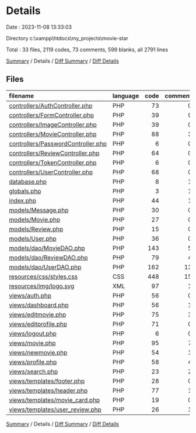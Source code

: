 # Details

Date : 2023-11-08 13:33:03

Directory c:\\xampp\\htdocs\\my_projects\\movie-star

Total : 33 files,  2119 codes, 73 comments, 599 blanks, all 2791 lines

[Summary](results.md) / Details / [Diff Summary](diff.md) / [Diff Details](diff-details.md)

## Files
| filename | language | code | comment | blank | total |
| :--- | :--- | ---: | ---: | ---: | ---: |
| [controllers/AuthController.php](/controllers/AuthController.php) | PHP | 73 | 0 | 15 | 88 |
| [controllers/FormController.php](/controllers/FormController.php) | PHP | 39 | 9 | 15 | 63 |
| [controllers/ImageController.php](/controllers/ImageController.php) | PHP | 39 | 0 | 10 | 49 |
| [controllers/MovieController.php](/controllers/MovieController.php) | PHP | 88 | 3 | 24 | 115 |
| [controllers/PasswordController.php](/controllers/PasswordController.php) | PHP | 6 | 0 | 3 | 9 |
| [controllers/ReviewController.php](/controllers/ReviewController.php) | PHP | 64 | 0 | 11 | 75 |
| [controllers/TokenController.php](/controllers/TokenController.php) | PHP | 6 | 0 | 3 | 9 |
| [controllers/UserController.php](/controllers/UserController.php) | PHP | 68 | 0 | 18 | 86 |
| [database.php](/database.php) | PHP | 8 | 1 | 3 | 12 |
| [globals.php](/globals.php) | PHP | 3 | 1 | 2 | 6 |
| [index.php](/index.php) | PHP | 44 | 1 | 8 | 53 |
| [models/Message.php](/models/Message.php) | PHP | 30 | 0 | 12 | 42 |
| [models/Movie.php](/models/Movie.php) | PHP | 27 | 0 | 7 | 34 |
| [models/Review.php](/models/Review.php) | PHP | 15 | 0 | 6 | 21 |
| [models/User.php](/models/User.php) | PHP | 36 | 0 | 10 | 46 |
| [models/dao/MovieDAO.php](/models/dao/MovieDAO.php) | PHP | 143 | 5 | 91 | 239 |
| [models/dao/ReviewDAO.php](/models/dao/ReviewDAO.php) | PHP | 79 | 4 | 54 | 137 |
| [models/dao/UserDAO.php](/models/dao/UserDAO.php) | PHP | 162 | 13 | 98 | 273 |
| [resources/css/styles.css](/resources/css/styles.css) | CSS | 448 | 15 | 108 | 571 |
| [resources/img/logo.svg](/resources/img/logo.svg) | XML | 97 | 1 | 1 | 99 |
| [views/auth.php](/views/auth.php) | PHP | 56 | 0 | 3 | 59 |
| [views/dashboard.php](/views/dashboard.php) | PHP | 56 | 1 | 6 | 63 |
| [views/editmovie.php](/views/editmovie.php) | PHP | 75 | 3 | 17 | 95 |
| [views/editprofile.php](/views/editprofile.php) | PHP | 71 | 0 | 7 | 78 |
| [views/logout.php](/views/logout.php) | PHP | 6 | 0 | 2 | 8 |
| [views/movie.php](/views/movie.php) | PHP | 95 | 7 | 22 | 124 |
| [views/newmovie.php](/views/newmovie.php) | PHP | 54 | 1 | 4 | 59 |
| [views/profile.php](/views/profile.php) | PHP | 58 | 4 | 17 | 79 |
| [views/search.php](/views/search.php) | PHP | 23 | 2 | 5 | 30 |
| [views/templates/footer.php](/views/templates/footer.php) | PHP | 28 | 0 | 0 | 28 |
| [views/templates/header.php](/views/templates/header.php) | PHP | 77 | 1 | 9 | 87 |
| [views/templates/movie_card.php](/views/templates/movie_card.php) | PHP | 19 | 0 | 2 | 21 |
| [views/templates/user_review.php](/views/templates/user_review.php) | PHP | 26 | 1 | 6 | 33 |

[Summary](results.md) / Details / [Diff Summary](diff.md) / [Diff Details](diff-details.md)